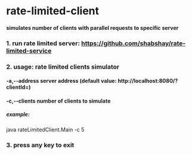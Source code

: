 # rate-limited-client
#### simulates number of clients with parallel requests to specific server
### 1. run rate limited server: https://github.com/shabshay/rate-limited-service
### 2. usage: rate limited clients simulator 
#### -a,--address <arg>   server address (default value: http://localhost:8080/?clientId=)
#### -c,--clients <arg>   number of clients to simulate

#####  example: 
 java rateLimitedClient.Main -c 5

### 3. press any key to exit

